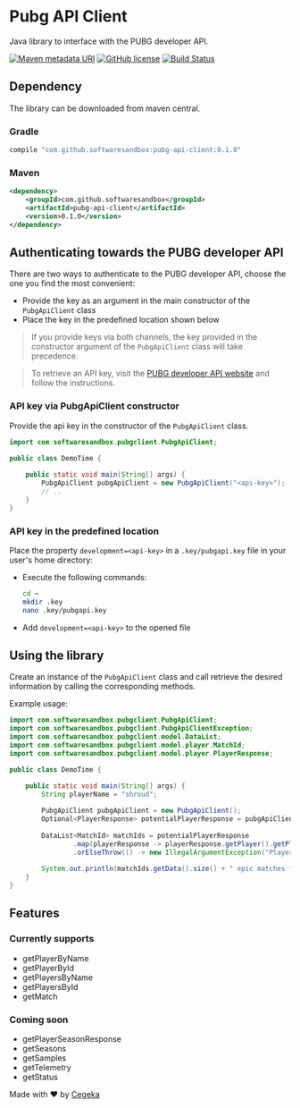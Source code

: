 # Pubg API Client
Java library to interface with the PUBG developer API.

[![Maven metadata URI](https://img.shields.io/maven-metadata/v/http/central.maven.org/maven2/com/github/softwaresandbox/pubg-api-client/maven-metadata.xml.svg?colorB=1E90FF)](https://img.shields.io/maven-metadata/v/http/central.maven.org/maven2/com/github/softwaresandbox/pubg-api-client/maven-metadata.xml.svg?colorB=1E90FF)
[![GitHub license](https://img.shields.io/github/license/SoftwareSandbox/pubg-api-client.svg)](https://github.com/softwaresandbox/pubg-api-client/blob/master/LICENSE)
[![Build Status](https://travis-ci.org/SoftwareSandbox/pubg-api-client.svg)](https://travis-ci.org/softwaresandbox/pubg-api-client)

## Dependency
The library can be downloaded from maven central.

### Gradle
```groovy
compile "com.github.softwaresandbox:pubg-api-client:0.1.0"
```

### Maven
```xml
<dependency>
    <groupId>com.github.softwaresandbox</groupId>
    <artifactId>pubg-api-client</artifactId>
    <version>0.1.0</version>
</dependency>
```

## Authenticating towards the PUBG developer API
There are two ways to authenticate to the PUBG developer API, choose the one you find the most convenient:
- Provide the key as an argument in the main constructor of the `PubgApiClient` class
- Place the key in the predefined location shown below

> If you provide keys via both channels, the key provided in the constructor argument of the `PubgApiClient` class will take precedence.

> To retrieve an API key, visit the [PUBG developer API website](https://documentation.playbattlegrounds.com/en/api-keys.html) and follow the instructions.

### API key via PubgApiClient constructor
Provide the api key in the constructor of the `PubgApiClient` class.

```java
import com.softwaresandbox.pubgclient.PubgApiClient;

public class DemoTime {
    
    public static void main(String[] args) {
        PubgApiClient pubgApiClient = new PubgApiClient("<api-key>");
        // ..
    }
}
```

### API key in the predefined location
Place the property `development=<api-key>` in a `.key/pubgapi.key` file in your user's home directory:

- Execute the following commands:
    ```bash
    cd ~
    mkdir .key
    nano .key/pubgapi.key
    ```
- Add `development=<api-key>` to the opened file

## Using the library
Create an instance of the `PubgApiClient` class and call retrieve the desired information by calling the corresponding methods.  

Example usage:
```java
import com.softwaresandbox.pubgclient.PubgApiClient;
import com.softwaresandbox.pubgclient.PubgApiClientException;
import com.softwaresandbox.pubgclient.model.DataList;
import com.softwaresandbox.pubgclient.model.player.MatchId;
import com.softwaresandbox.pubgclient.model.player.PlayerResponse;

public class DemoTime {

    public static void main(String[] args) {
        String playerName = "shroud";
        
        PubgApiClient pubgApiClient = new PubgApiClient();
        Optional<PlayerResponse> potentialPlayerResponse = pubgApiClient.getPlayerByName(playerName, "pc-na");
    
        DataList<MatchId> matchIds = potentialPlayerResponse
                .map(playerResponse -> playerResponse.getPlayer().getPlayerRelationships().getMatchIds())
                .orElseThrow(() -> new IllegalArgumentException("Player " + playerName + " not found!"));
    
        System.out.println(matchIds.getData().size() + " epic matches found for player " + playerName);
    }
}
```

## Features

### Currently supports
- getPlayerByName
- getPlayerById
- getPlayersByName
- getPlayersById
- getMatch

### Coming soon
- getPlayerSeasonResponse
- getSeasons
- getSamples
- getTelemetry
- getStatus


Made with :heart: by [Cegeka](https://www.cegeka.com/)